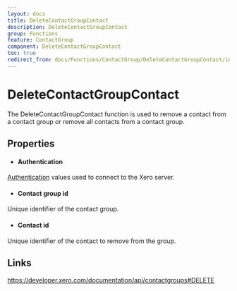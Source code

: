 ```yaml
---
layout: docs
title: DeleteContactGroupContact
description: DeleteContactGroupContact
group: Functions
feature: ContactGroup
component: DeleteContactGroupContact
toc: true
redirect_from: docs/Functions/ContactGroup/DeleteContactGroupContact/index
---
```

DeleteContactGroupContact
============

The DeleteContactGroupContact function is used to remove a contact from a contact group or remove all contacts from a contact group.

Properties
----------

- #### Authentication
[Authentication](../../../Common/Authentication/Index.md) values used to connect to the Xero server.
- #### Contact group id
Unique identifier of the contact group.
- #### Contact id
Unique identifier of the contact to remove from the group.


Links
-----

https://developer.xero.com/documentation/api/contactgroups#DELETE
